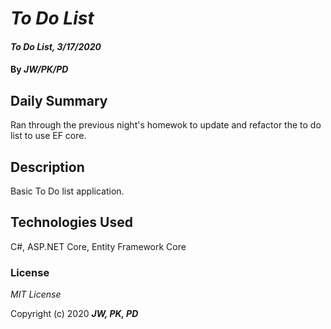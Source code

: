 # _To Do List_

#### _To Do List, 3/17/2020_

#### By _**JW/PK/PD**_

## Daily Summary
Ran through the previous night's homewok to update and refactor the to do list to use EF core.

## Description

Basic To Do list application.

## Technologies Used

C#, ASP.NET Core, Entity Framework Core

### License

*MIT License*

Copyright (c) 2020 **_JW, PK, PD_**